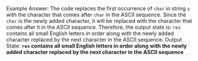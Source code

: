 Example Answer:
The code replaces the first occurrence of `char` in string `s` with the character that comes after `char` in the ASCII sequence. Since the `char` is the newly added character, it will be replaced with the character that comes after it in the ASCII sequence. Therefore, the output state is: `res` contains all small English letters in order along with the newly added character replaced by the next character in the ASCII sequence.
Output State: **`res` contains all small English letters in order along with the newly added character replaced by the next character in the ASCII sequence**